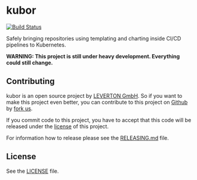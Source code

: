 # kubor

[![Build Status](https://travis-ci.org/echocat/kubor.svg?branch=master)](https://travis-ci.org/echocat/kubor)

Safely bringing repositories using templating and charting inside CI/CD pipelines to Kubernetes.

**WARNING: This project is still under heavy development. Everything could still change.**

## Contributing

kubor is an open source project by [LEVERTON GmbH](https://leverton.ai).
So if you want to make this project even better, you can contribute to this project on [Github](https://github.com/echocat/kubor)
by [fork us](https://github.com/echocat/kubor/fork).

If you commit code to this project, you have to accept that this code will be released under the [license](#license) of this project.

For information how to release please see the [RELEASING.md](RELEASING.md) file.

## License

See the [LICENSE](LICENSE) file.
